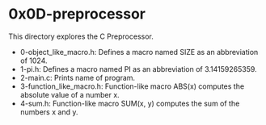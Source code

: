 <h1>0x0D-preprocessor</h1>
<p>This directory explores the C Preprocessor.</p>
<ul>
	<li>0-object_like_macro.h: Defines a macro named SIZE as an abbreviation of 1024.</li>
	<li>1-pi.h: Defines a macro named PI as an abbreviation of 3.14159265359.</li>
	<li>2-main.c: Prints name of program.</li>
	<li>3-function_like_macro.h: Function-like macro ABS(x) computes the absolute value of a number x.</li>
	<li>4-sum.h: Function-like macro SUM(x, y) computes the sum of the numbers x and y.</li>
</ul>
